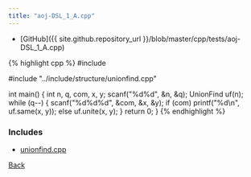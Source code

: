 ```yaml
---
title: "aoj-DSL_1_A.cpp"
---
```


- [GitHub]({{ site.github.repository_url }}/blob/master/cpp/tests/aoj-DSL_1_A.cpp)

{% highlight cpp %}
#include <cstdio>

#include "../include/structure/unionfind.cpp"

int main() {
  int n, q, com, x, y;
  scanf("%d%d", &n, &q);
  UnionFind uf(n);
  while (q--) {
    scanf("%d%d%d", &com, &x, &y);
    if (com)
      printf("%d\n", uf.same(x, y));
    else
      uf.unite(x, y);
  }
  return 0;
}
{% endhighlight %}

### Includes

- [unionfind.cpp](../include/structure/unionfind)

[Back](..)
